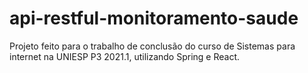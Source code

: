 # api-restful-monitoramento-saude
Projeto feito para o trabalho de conclusão do curso de Sistemas para internet na UNIESP P3 2021.1, utilizando Spring e React.
